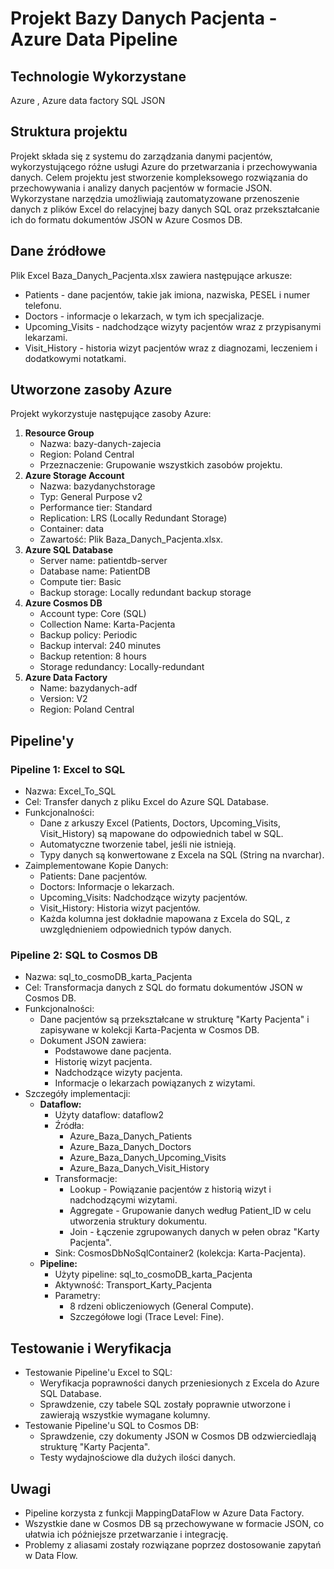 # Projekt Bazy Danych Pacjenta - Azure Data Pipeline

## Technologie Wykorzystane 
Azure , 
Azure data factory 
SQL 
JSON

## Struktura projektu

Projekt składa się z systemu do zarządzania danymi pacjentów, wykorzystującego różne usługi Azure do przetwarzania i przechowywania danych.
Celem projektu jest stworzenie kompleksowego rozwiązania do przechowywania i analizy danych pacjentów w formacie JSON. Wykorzystane narzędzia umożliwiają zautomatyzowane przenoszenie danych z plików Excel do relacyjnej bazy danych SQL oraz przekształcanie ich do formatu dokumentów JSON w Azure Cosmos DB.

## Dane źródłowe

Plik Excel Baza_Danych_Pacjenta.xlsx zawiera następujące arkusze:

* Patients - dane pacjentów, takie jak imiona, nazwiska, PESEL i numer telefonu.
* Doctors - informacje o lekarzach, w tym ich specjalizacje.
* Upcoming_Visits - nadchodzące wizyty pacjentów wraz z przypisanymi lekarzami.
* Visit_History - historia wizyt pacjentów wraz z diagnozami, leczeniem i dodatkowymi notatkami.

## Utworzone zasoby Azure

Projekt wykorzystuje następujące zasoby Azure:

1. **Resource Group**
    * Nazwa: bazy-danych-zajecia
    * Region: Poland Central
    * Przeznaczenie: Grupowanie wszystkich zasobów projektu.
2. **Azure Storage Account**
    * Nazwa: bazydanychstorage
    * Typ: General Purpose v2
    * Performance tier: Standard
    * Replication: LRS (Locally Redundant Storage)
    * Container: data
    * Zawartość: Plik Baza_Danych_Pacjenta.xlsx.
3. **Azure SQL Database**
    * Server name: patientdb-server
    * Database name: PatientDB
    * Compute tier: Basic
    * Backup storage: Locally redundant backup storage
4. **Azure Cosmos DB**
    * Account type: Core (SQL)
    * Collection Name: Karta-Pacjenta
    * Backup policy: Periodic
    * Backup interval: 240 minutes
    * Backup retention: 8 hours
    * Storage redundancy: Locally-redundant
5. **Azure Data Factory**
    * Name: bazydanych-adf
    * Version: V2
    * Region: Poland Central

## Pipeline'y

### Pipeline 1: Excel to SQL

* Nazwa: Excel_To_SQL
* Cel: Transfer danych z pliku Excel do Azure SQL Database.
* Funkcjonalności:
    * Dane z arkuszy Excel (Patients, Doctors, Upcoming_Visits, Visit_History) są mapowane do odpowiednich tabel w SQL.
    * Automatyczne tworzenie tabel, jeśli nie istnieją.
    * Typy danych są konwertowane z Excela na SQL (String na nvarchar).
* Zaimplementowane Kopie Danych:
    * Patients: Dane pacjentów.
    * Doctors: Informacje o lekarzach.
    * Upcoming_Visits: Nadchodzące wizyty pacjentów.
    * Visit_History: Historia wizyt pacjentów.
    * Każda kolumna jest dokładnie mapowana z Excela do SQL, z uwzględnieniem odpowiednich typów danych.

### Pipeline 2: SQL to Cosmos DB

* Nazwa: sql_to_cosmoDB_karta_Pacjenta
* Cel: Transformacja danych z SQL do formatu dokumentów JSON w Cosmos DB.
* Funkcjonalności:
    * Dane pacjentów są przekształcane w strukturę "Karty Pacjenta" i zapisywane w kolekcji Karta-Pacjenta w Cosmos DB.
    * Dokument JSON zawiera:
        * Podstawowe dane pacjenta.
        * Historię wizyt pacjenta.
        * Nadchodzące wizyty pacjenta.
        * Informacje o lekarzach powiązanych z wizytami.
* Szczegóły implementacji:
    * **Dataflow:**
        * Użyty dataflow: dataflow2
        * Źródła:
            * Azure_Baza_Danych_Patients
            * Azure_Baza_Danych_Doctors
            * Azure_Baza_Danych_Upcoming_Visits
            * Azure_Baza_Danych_Visit_History
        * Transformacje:
            * Lookup - Powiązanie pacjentów z historią wizyt i nadchodzącymi wizytami.
            * Aggregate - Grupowanie danych według Patient_ID w celu utworzenia struktury dokumentu.
            * Join - Łączenie zgrupowanych danych w pełen obraz "Karty Pacjenta".
        * Sink: CosmosDbNoSqlContainer2 (kolekcja: Karta-Pacjenta).
    * **Pipeline:**
        * Użyty pipeline: sql_to_cosmoDB_karta_Pacjenta
        * Aktywność: Transport_Karty_Pacjenta
        * Parametry:
            * 8 rdzeni obliczeniowych (General Compute).
            * Szczegółowe logi (Trace Level: Fine).

## Testowanie i Weryfikacja

* Testowanie Pipeline'u Excel to SQL:
    * Weryfikacja poprawności danych przeniesionych z Excela do Azure SQL Database.
    * Sprawdzenie, czy tabele SQL zostały poprawnie utworzone i zawierają wszystkie wymagane kolumny.
* Testowanie Pipeline'u SQL to Cosmos DB:
    * Sprawdzenie, czy dokumenty JSON w Cosmos DB odzwierciedlają strukturę "Karty Pacjenta".
    * Testy wydajnościowe dla dużych ilości danych.



## Uwagi

* Pipeline korzysta z funkcji MappingDataFlow w Azure Data Factory.
* Wszystkie dane w Cosmos DB są przechowywane w formacie JSON, co ułatwia ich późniejsze przetwarzanie i integrację.
* Problemy z aliasami zostały rozwiązane poprzez dostosowanie zapytań w Data Flow.

